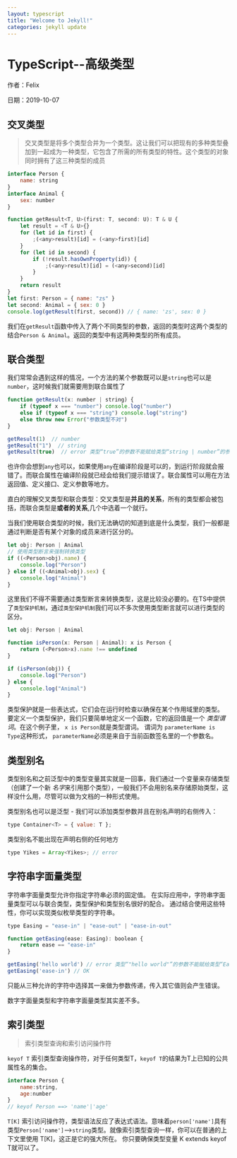 ```yaml
---
layout: typescript
title: "Welcome to Jekyll!"
categories: jekyll update
---
```

# TypeScript--高级类型

作者：Felix

日期：2019-10-07

## 交叉类型

> 交叉类型是将多个类型合并为一个类型。这让我们可以把现有的多种类型叠加到一起成为一种类型，它包含了所需的所有类型的特性。这个类型的对象同时拥有了这三种类型的成员

```js
interface Person {
    name: string
}
interface Animal {
    sex: number
}

function getResult<T, U>(first: T, second: U): T & U {
    let result = <T & U>{}
    for (let id in first) {
        ;(<any>result)[id] = (<any>first)[id]
    }
    for (let id in second) {
        if (!result.hasOwnProperty(id)) {
            ;(<any>result)[id] = (<any>second)[id]
        }
    }
    return result
}
let first: Person = { name: "zs" }
let second: Animal = { sex: 0 }
console.log(getResult(first, second)) // { name: 'zs', sex: 0 }

```

我们在`getResult`函数中传入了两个不同类型的参数，返回的类型时这两个类型的结合`Person & Animal`。返回的类型中有这两种类型的所有成员。

## 联合类型

我们常常会遇到这样的情况，一个方法的某个参数既可以是`string`也可以是`number`，这时候我们就需要用到联合属性了

```js
function getResult(x: number | string) {
    if (typeof x === "number") console.log("number")
    else if (typeof x === "string") console.log("string")
    else throw new Error("参数类型不对")
}

getResult(1)  // number
getResult("1")  // string
getResult(true)  // error 类型“true”的参数不能赋给类型“string | number”的参数。ts(2345)
```

也许你会想到`any`也可以，如果使用`any`在编译阶段是可以的，到运行阶段就会报错了。而联合属性在编译阶段就已经会给我们提示错误了。联合属性可以用在方法返回值、定义接口、定义参数等地方。

直白的理解交叉类型和联合类型：交叉类型是**并且的关系**，所有的类型都会被包括，而联合类型是**或者的关系**,几个中选着一个就行。

当我们使用联合类型的时候，我们无法确切的知道到底是什么类型，我们一般都是通过判断是否有某个对象的成员来进行区分的。

```js
let obj: Person | Animal
// 使用类型断言来强制转换类型
if ((<Person>obj).name) {
    console.log("Person")
} else if ((<Animal>obj).sex) {
    console.log("Animal")
}
```

这里我们不得不需要通过类型断言来转换类型，这是比较没必要的。在TS中提供了`类型保护机制`，通过`类型保护机制`我们可以不多次使用类型断言就可以进行类型的区分。

```js
let obj: Person | Animal

function isPerson(x: Person | Animal): x is Person {
    return (<Person>x).name !== undefined
}

if (isPerson(obj)) {
    console.log("Person")
} else {
    console.log("Animal")
}
```

类型保护就是一些表达式，它们会在运行时检查以确保在某个作用域里的类型。 要定义一个类型保护，我们只要简单地定义一个函数，它的返回值是一个 *类型谓词*。在这个例子里， `x is Person`就是类型谓词。 谓词为 `parameterName is Type`这种形式， `parameterName`必须是来自于当前函数签名里的一个参数名。

## 类型别名

类型别名和之前泛型中的类型变量其实就是一回事，我们通过一个变量来存储类型（创建了一个新 *名字*来引用那个类型），一般我们不会用别名来存储原始类型，这样没什么用，尽管可以做为文档的一种形式使用。

类型别名也可以是泛型 - 我们可以添加类型参数并且在别名声明的右侧传入：

```js
type Container<T> = { value: T };
```

类型别名不能出现在声明右侧的任何地方

```js
type Yikes = Array<Yikes>; // error
```

## 字符串字面量类型

字符串字面量类型允许你指定字符串必须的固定值。 在实际应用中，字符串字面量类型可以与联合类型，类型保护和类型别名很好的配合。 通过结合使用这些特性，你可以实现类似枚举类型的字符串。

```js
type Easing = "ease-in" | "ease-out" | "ease-in-out"

function getEasing(ease: Easing): boolean {
    return ease == "ease-in"
}

getEasing('hello world') // error 类型“"hello world"”的参数不能赋给类型“Easing”的参数。ts(2345)
getEasing('ease-in') // OK
```

只能从三种允许的字符中选择其一来做为参数传递，传入其它值则会产生错误。



数字字面量类型和字符串字面量类型其实差不多。


## 索引类型 

> 索引类型查询和索引访问操作符

`keyof T` 索引类型查询操作符，对于任何类型T，`keyof T`的结果为T上已知的公共属性名的集合。
```js
interface Person {
    name:string,
    age:number
}
// keyof Person ==> 'name'|'age'
```

`T[K]` 索引访问操作符，类型语法反应了表达式语法。意味着`person['name']`具有类型`Person['name']`-->`string`类型。就像索引类型查询一样，你可以在普通的上下文里使用 T[K]，这正是它的强大所在。 你只要确保类型变量 K extends keyof T就可以了。

